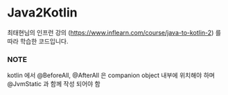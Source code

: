 # Java2Kotlin

최태현님의 인프런 강의 (https://www.inflearn.com/course/java-to-kotlin-2)
를 따라 학습한 코드입니다.


### NOTE

kotlin 에서 @BeforeAll, @AfterAll 은 companion object 내부에 위치해야 하며
@JvmStatic 과 함께 작성 되어야 함
